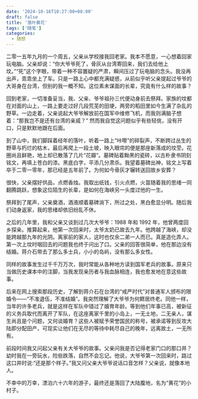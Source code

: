 ```yaml
---
date: '2024-10-16T10:27:00+08:00'
draft: false
title: '落叶黄花'
tags: ['随笔']
categories:
  - 随想
---
```

二零一五年九月的一个周五，父亲从学校接我回老家。我本不愿意，一心想着回家玩电脑。父亲却说：“你大爷爷死了，骨灰从台湾寄回来，我们去给他上坟。”“死”这个字眼，带着一种不容置疑的严肃，瞬间压过了玩电脑的念头。我没再出声，乖乖坐上了车。只是一路上心中都充满疑惑，从前似乎听父亲提起过爷爷的大哥身在台湾，但别的我一概不知。这位素未谋面的长辈，究竟有什么样的故事？

回到老家，一切准备妥当，我、父亲、爷爷祖孙三代便动身前去祭拜。家族的坟都在对面的山上，一路上要走过好几段荒芜的田埂，两旁的稻田里如今生满了杂乱的野草。一边走着，父亲说起大爷爷解放前在国军中维修飞机，而我则满脑子想着：“那我岂不是还有台湾的亲戚？” 然而我自觉这问题似乎有些轻佻，没有开口，只是默默地跟在后面。

到了山中，我们脚踩着经年的落叶，听着一路上“咔嚓”的碎裂声，不断跨过丛生的野草与朽烂的枯木，最后再爬上一段土坡，映入眼帘的便是那座新落成的坟茔。花圈尚且鲜艳，地上却已散落了几片“花瓣”。墓碑贴着黝黑的瓷砖，以古朴隶书阴刻铭文，再填上苍白的漆。黑底白字，平添几分肃杀。我望着墓碑出神，铭文上写着卒于二零一零年，那已经是五年前了。为何如今骨灰才辗转送回故乡安葬？

很快，父亲摆好供品，点燃香烛。我取出纸钱，引火点燃，火苗随着我的思绪一同翻腾跳跃，想象这位陌生的长辈，是如何在海峡另一头度过他的一生。

祭拜到了尾声，父亲奠酒，酒液顺着墓碑淌下，所过之处，黑白愈显分明。随后我们动身返家，我的思绪却依旧纷乱不休。

之后的几年里，我和父亲又谈到过几次大爷爷：1988 年和 1992 年，他曾两度回乡探亲。推算起来，他第一次回来时，太爷太奶已故去九年。他跨越了海峡，却没能跨越那九年的光阴。离家前的家人，这时也仅余二弟一人而已。真是造化弄人。第一次上坟时咽回去的问题我也终于问出了口。父亲的回答很简单，他在那边没有结婚。蒋介石带去了那么多士兵，小小的岛屿，没有那么多女性。

同样的故事发生过千千万万次，我时常能从各种地方读到国军老兵的故事。原来只当做历史课本中的注脚，当我发现亲历者与我血脉相连，我也愈发地在意这些故事。

后来在网上搜索那段历史，了解到蒋介石在台湾的“戒严时代”对普通军人颁布的限婚令——“不准退伍，不准结婚”。我突然理解了大爷爷为何鳏居终老。同他一样，当年的许多老兵，就是这样在军队中错过了婚育年龄。等到他们年事已高，被新征的义务兵取代而离开了军队，在这座离家千里的小岛上，一无土地，二无亲人，谋生尚且是个问题，又何谈婚育？这些人被赋予荣誉国民的称号，被承诺等到反攻大陆即分配田产，可现实让他们在无尽的等待中耗尽自己的晚年，远离故土，一无所有。

前段时间我又问起父亲有关大爷爷的故事。父亲问我是否记得老家门口的那口井？幼时我在一旁玩水，险些跌落，自然不会忘记。他说，大爷爷第一次回来时，路过这口井时说:“还是那个样子。”我又问父亲大爷爷说话口音怎样？父亲说，就像本地人。

不幸中的万幸，漂泊六十六年的游子，最终还是落回了大陆腹地，名为“黄花”的小村子。
